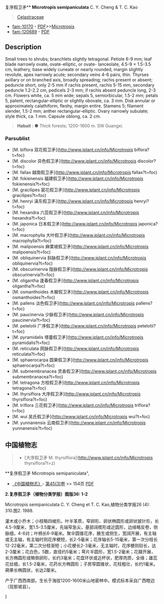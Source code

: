 复序假卫矛** **Microtropis semipaniculata** C. Y. Cheng & T. C. Kao

> [Celastraceae](http://www.iplant.cn/info/Celastraceae?t=foc)
* [fam-10170](http://www.iplant.cn/foc/fam/10170) - [PDF](http://www.iplant.cn/foc/pdf/Celastraceae.pdf)>>[Microtropis](http://www.iplant.cn/info/Microtropis?t=foc)
* [fam-120689](http://www.iplant.cn/foc/fam/120689) - [PDF](http://www.iplant.cn/foc/pdf/Microtropis.pdf)

## Description

Small trees to shrubs; branchlets slightly tetragonal. Petiole 6-9 mm; leaf blade narrowly ovate, ovate-elliptic, or ovate- lanceolate, 4.5-9 × 1.5-3.5 cm, leathery, base widely cuneate or nearly rounded, margin slightly revolute, apex narrowly acute; secondary veins 4-6 pairs, thin. Thyrses axillary or on branched axis, broadly spreading; rachis present or absent; peduncle short, only 2-5 mm if rachis present, rachis 5-15 mm, secondary peduncle 1.2-2.2 cm, pedicels 2-3 mm; if rachis absent peduncle long, 2-3 cm. Flowers white, ca. 5 mm wide; sepals 5, semiorbicular, 1.5-2 mm; petals 5, patent, rectangular-elliptic or slightly obovate, ca. 3 mm. Disk annular or approximately calathiform, fleshy, margin entire. Stamens 5; filament slender, 1.5-2 mm; anther rectangular-elliptic. Ovary narrowly subulate; style thick, ca. 1 mm. Capsule oblong, ca. 2 cm.


> **Habait** : 
>● Thick forests; 1200-1600 m. SW Guangxi.



### Parsublist

* [M.  biflora  双花假卫矛](http://www.iplant.cn/info/Microtropis biflora?t=foc)
* [M.  discolor  异色假卫矛](http://www.iplant.cn/info/Microtropis discolor?t=foc)
* [M.  fallax  越南假卫矛](http://www.iplant.cn/info/Microtropis fallax?t=foc)
* [M.  fokienensis  福建假卫矛](http://www.iplant.cn/info/Microtropis fokienensis?t=foc)
* [M.  gracilipes  密花假卫矛](http://www.iplant.cn/info/Microtropis gracilipes?t=foc)
* [M.  henryi  滇东假卫矛](http://www.iplant.cn/info/Microtropis henryi?t=foc)
* [M.  hexandra  六蕊假卫矛](http://www.iplant.cn/info/Microtropis hexandra?t=foc)
* [M.  japonica  日本假卫矛](http://www.iplant.cn/info/Microtropis japonica?t=foc)
* [M.  macrophylla  大叶假卫矛](http://www.iplant.cn/info/Microtropis macrophylla?t=foc)
* [M.  malipoensis  麻栗坡假卫矛](http://www.iplant.cn/info/Microtropis malipoensis?t=foc)
* [M.  obliquinervia  斜脉假卫矛](http://www.iplant.cn/info/Microtropis obliquinervia?t=foc)
* [M.  obscurinervia  隐脉假卫矛](http://www.iplant.cn/info/Microtropis obscurinervia?t=foc)
* [M.  oligantha  逢春假卫矛](http://www.iplant.cn/info/Microtropis oligantha?t=foc)
* [M.  osmanthoides  木樨假卫矛](http://www.iplant.cn/info/Microtropis osmanthoides?t=foc)
* [M.  pallens  淡色假卫矛](http://www.iplant.cn/info/Microtropis pallens?t=foc)
* [M.  paucinervia  少脉假卫矛](http://www.iplant.cn/info/Microtropis paucinervia?t=foc)
* [M.  petelotii  广序假卫矛](http://www.iplant.cn/info/Microtropis petelotii?t=foc)
* [M.  pyramidalis  塔蕾假卫矛](http://www.iplant.cn/info/Microtropis pyramidalis?t=foc)
* [M.  reticulata  网脉假卫矛](http://www.iplant.cn/info/Microtropis reticulata?t=foc)
* [M.  sphaerocarpa  圆果假卫矛](http://www.iplant.cn/info/Microtropis sphaerocarpa?t=foc)
* [M.  submembranacea  灵香假卫矛](http://www.iplant.cn/info/Microtropis submembranacea?t=foc)
* [M.  tetragona  方枝假卫矛](http://www.iplant.cn/info/Microtropis tetragona?t=foc)
* [M.  thyrsiflora  大序假卫矛](http://www.iplant.cn/info/Microtropis thyrsiflora?t=foc)
* [M.  triflora  三花假卫矛](http://www.iplant.cn/info/Microtropis triflora?t=foc)
* [M.  wui  吴氏假卫矛](http://www.iplant.cn/info/Microtropis wui?t=foc)
* [M.  yunnanensis  云南假卫矛](http://www.iplant.cn/info/Microtropis yunnanensis?t=foc)

## 中国植物志

> * [大序假卫矛  M.  thyrsiflora](http://www.iplant.cn/info/Microtropis thyrsiflora?t=z)


**复序假卫矛 Microtropis semipaniculata",


* [《中国植物志》](http://www.iplant.cn/frps)- [第45(3)卷](http://www.iplant.cn/frps/vol/45(3)) >> 154页 [PDF](http://www.iplant.cn/frps/pdf/45(3)/154.PDF)

**2.复序假卫矛（植物分类学报）图版36: 1-2**

Microtropis semipaniculata C. Y. Cheng et T. C. Kao,植物分类学报26 (4): 310.图2. 1988.

灌木或小乔木；小枝略四棱形。叶半革质，窄卵形、卵状椭圆形或卵状披针形，长4.5-9厘米，宽1.5-3.5厘米，先端窄急尖，基部阔楔形或近圆形，边缘略反卷，侧脉细，4-6对；叶柄长6-9毫米。聚伞圆锥花序，腋生或侧生，宽阔开展，有主轴或无主轴，有主轴时则花序梗短，长2-5毫米；花序轴长5-15毫米，第一次分枝长12-22毫米，第二次分枝渐短；小花梗长2-3毫米，无主轴时，花序梗则较长，达2-3厘米；花白色，5数，直径约5毫米；萼片半圆形，宽1.5-2毫米；花瓣开展，长方椭圆形或略倒卵形，长约3毫米；花盘环状或近杯状，肥厚肉质，全缘；雄蕊花丝细，长1.5-2毫米，花药长方椭圆形；子房窄圆锥状，花柱粗壮，长约1毫米。蒴果长椭圆状，长达2厘米。

产于广西西南部。生长于海拔1200-1600米山地密林中。模式标本采自广西睦边（现那坡县）。



}